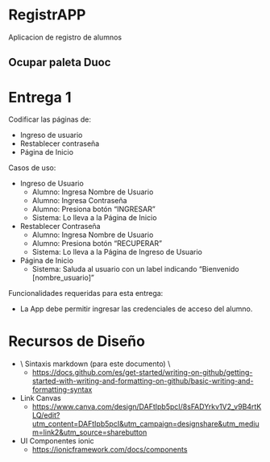 # RegistrAPP
 Aplicacion de registro de alumnos

## Ocupar paleta Duoc

# Entrega 1
Codificar las páginas de: 
+ Ingreso de usuario
+ Restablecer contraseña
+ Página de Inicio

Casos de uso:
+ Ingreso de Usuario
    + Alumno: Ingresa Nombre de Usuario
    + Alumno: Ingresa Contraseña 
    + Alumno: Presiona botón “INGRESAR” 
    + Sistema: Lo lleva a la Página de Inicio 
+ Restablecer Contraseña 
    + Alumno: Ingresa Nombre de Usuario 
    + Alumno: Presiona botón “RECUPERAR” 
    + Sistema: Lo lleva a la Página de Ingreso de Usuario
+ Página de Inicio 
    + Sistema: Saluda al usuario con un label indicando “Bienvenido [nombre_usuario]”

Funcionalidades requeridas para esta entrega:
+ La App debe permitir ingresar las credenciales de acceso del alumno.

# Recursos de Diseño
+ \ Sintaxis markdown (para este documento) \
  + https://docs.github.com/es/get-started/writing-on-github/getting-started-with-writing-and-formatting-on-github/basic-writing-and-formatting-syntax
+ Link Canvas
    + https://www.canva.com/design/DAFtIpb5pcI/8sFADYrkv1V2_v9B4rtKLQ/edit?utm_content=DAFtIpb5pcI&utm_campaign=designshare&utm_medium=link2&utm_source=sharebutton
+ UI Componentes ionic
    + https://ionicframework.com/docs/components
